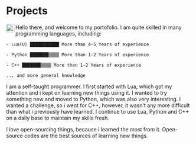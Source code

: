 # Projects
<a href="https://discordapp.com/users/1009460118607376404">
  <img align="left" alt="Enrise's Discord" width="22px" src="https://raw.githubusercontent.com/peterthehan/peterthehan/master/assets/discord.svg" />
</a>

Hello there, and welcome to my portofolio. I am quite skilled in many programming languages, including:
```
- Lua(U) ███████████ More than 4-5 Years of experience

- Python ███████▒▒▒▒ More than 1-2 Years of experience

- C++ ███████▒▒▒▒ More than 1-2 Years of experience

... and more general knowledge
```

I am a self-taught programmer. I first started with Lua, which got my attention and i kept on learning new things using it. I wanted to try something new and moved to Python, which was also very interesting. I wanted a challenge, so i went for C++, however, it wasn't any more difficult than what i previously have learned. I continue to use Lua, Python and C++ on a daily base to maintain my skills fresh.

I love open-sourcing things, because i learned the most from it. Open-source codes are the best sources of learning new things.

